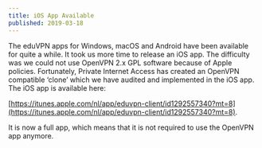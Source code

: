 ```yaml
---
title: iOS App Available
published: 2019-03-18
---
```


The eduVPN apps for Windows, macOS and Android have been available for quite a 
while. It took us more time to release an iOS app. The difficulty was we could 
not use OpenVPN 2.x GPL software because of Apple policies. Fortunately, 
Private Internet Access has created an OpenVPN compatible ‘clone’ which we 
have audited and implemented in the iOS app. The iOS app is available here:

[https://itunes.apple.com/nl/app/eduvpn-client/id1292557340?mt=8](https://itunes.apple.com/nl/app/eduvpn-client/id1292557340?mt=8).

It is now a full app, which means that it is not required to use the OpenVPN 
app anymore.
